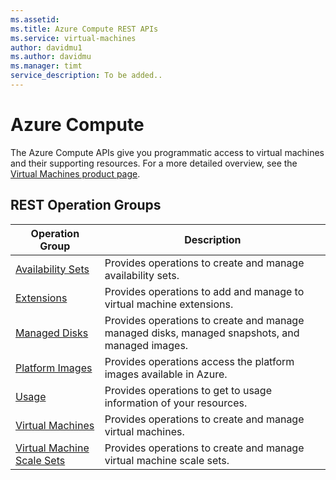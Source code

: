 ```yaml
---
ms.assetid: 
ms.title: Azure Compute REST APIs
ms.service: virtual-machines
author: davidmu1
ms.author: davidmu
ms.manager: timt
service_description: To be added..
---
```



# Azure Compute

The Azure Compute APIs give you programmatic access to virtual machines and their supporting resources. For a more detailed overview, see the [Virtual Machines product page](https://azure.microsoft.com/services/virtual-machines).

## REST Operation Groups

| Operation Group | Description |
|-----------------|-------------|
| [Availability Sets](availabilitysets.md) | Provides operations to create and manage availability sets. |
| [Extensions](extensions.md) | Provides operations to add and manage to virtual machine extensions. |
| [Managed Disks](manageddisks.md) | Provides operations to create and manage managed disks, managed snapshots, and managed images.
| [Platform Images](platformimages.md) | Provides operations access the platform images available in Azure. |
| [Usage](usage.md) | Provides operations to get to usage information of your resources. |
| [Virtual Machines](virtualmachines.md) | Provides operations to create and manage virtual machines. |
| [Virtual Machine Scale Sets](virtualmachinescalesets.md) | Provides operations to create and manage virtual machine scale sets. |
